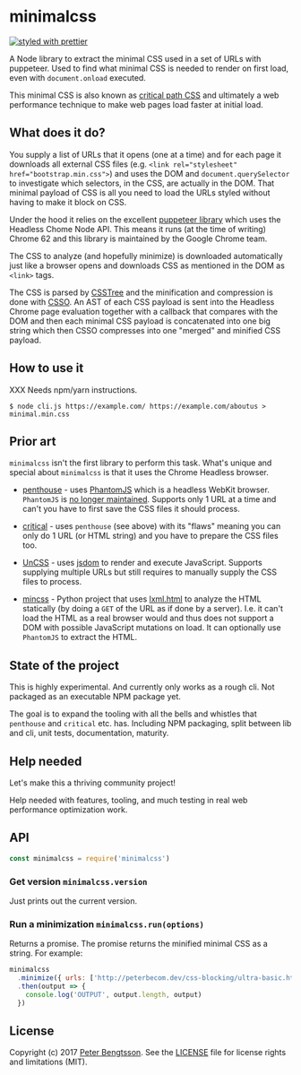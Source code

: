 # minimalcss

[![styled with prettier](https://img.shields.io/badge/styled_with-prettier-ff69b4.svg)](#badge)

A Node library to extract the minimal CSS used in a set of URLs with puppeteer.
Used to find what minimal CSS is needed to render on first load, even with
`document.onload` executed.

This minimal CSS is also known as [critical path CSS](https://developers.google.com/web/fundamentals/performance/critical-rendering-path/analyzing-crp)
and ultimately a web performance technique to make web pages load faster
at initial load.

## What does it do?

You supply a list of URLs that it opens (one at a time) and for each page
it downloads all external CSS files (e.g.
`<link rel="stylesheet" href="bootstrap.min.css">`) and uses the DOM and
`document.querySelector` to investigate which selectors, in the CSS, are
actually in the DOM. That minimal payload of CSS is all you need to load
the URLs styled without having to make it block on CSS.

Under the hood it relies on the excellent
[puppeteer library](https://github.com/GoogleChrome/puppeteer) which uses
the Headless Chome Node API. This means it runs (at the time of writing)
Chrome 62 and this library is maintained by the Google Chrome team.

The CSS to analyze (and hopefully minimize) is downloaded automatically just
like a browser opens and downloads CSS as mentioned in the DOM as `<link>`
tags.

The CSS is parsed by [CSSTree](https://github.com/csstree/csstree) and the
minification and compression is done with [CSSO](https://github.com/css/csso).
An AST of each CSS payload is sent into the Headless Chrome page evaluation
together with a callback that compares with the DOM and then each minimal CSS
payload is concatenated into one big string which then CSSO compresses into
one "merged" and minified CSS payload.

## How to use it

XXX Needs npm/yarn instructions.

```shell
$ node cli.js https://example.com/ https://example.com/aboutus > minimal.min.css
```

## Prior art

`minimalcss` isn't the first library to perform this task. What's unique and
special about `minimalcss` is that it uses the Chrome Headless browser.

* [penthouse](https://github.com/pocketjoso/penthouse) -
uses [PhantomJS](http://phantomjs.org/) which is a headless WebKit browser.
`PhantomJS` is [no longer maintained](https://groups.google.com/forum/m/#!topic/phantomjs/9aI5d-LDuNE).
Supports only 1 URL at a time and can't you have to first save the CSS files
it should process.

* [critical](https://github.com/addyosmani/critical) - uses `penthouse`
(see above) with its "flaws" meaning you can only do 1 URL (or HTML string)
and you have to prepare the CSS files too.

* [UnCSS](https://github.com/giakki/uncss) - uses [jsdom](https://github.com/tmpvar/jsdom)
to render and execute JavaScript. Supports supplying multiple URLs but still
requires to manually supply the CSS files to process.

* [mincss](https://github.com/peterbe/mincss) - Python project that uses
[lxml.html](http://lxml.de/lxmlhtml.html) to analyze the HTML statically
(by doing a `GET` of the URL as if done by a server). I.e.
it can't load the HTML as a real browser would and thus does not support a
DOM with possible JavaScript mutations on load.
It can optionally use `PhantomJS` to extract the HTML.

## State of the project

This is highly experimental. And currently only works as a rough cli.
Not packaged as an executable NPM package yet.

The goal is to expand the tooling with all the bells and whistles that
`penthouse` and `critical` etc. has. Including NPM packaging, split between
lib and cli, unit tests, documentation, maturity.


## Help needed

Let's make this a thriving community project!

Help needed with features, tooling, and much testing in real web performance
optimization work.

## API

```javascript
const minimalcss = require('minimalcss')
```

### Get version `minimalcss.version`

Just prints out the current version.

### Run a minimization `minimalcss.run(options)`

Returns a promise. The promise returns the minified minimal CSS as a string.
For example:
```javascript
minimalcss
  .minimize({ urls: ['http://peterbecom.dev/css-blocking/ultra-basic.html'] })
  .then(output => {
    console.log('OUTPUT', output.length, output)
  })

```

## License

Copyright (c) 2017 [Peter Bengtsson](https://www.peterbe.com).
See the [LICENSE](/LICENSE.md) file for license rights and limitations (MIT).
